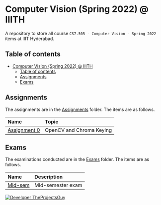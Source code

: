 # Computer Vision (Spring 2022) @ IIITH

A repository to store all course `CS7.505 - Computer Vision - Spring 2022` items at IIIT Hyderabad.

## Table of contents

- [Computer Vision (Spring 2022) @ IIITH](#computer-vision-spring-2022--iiith)
    - [Table of contents](#table-of-contents)
    - [Assignments](#assignments)
    - [Exams](#exams)

## Assignments

The assignments are in the [Assignments](./Assignments/README.md) folder. The items are as follows.

| Name | Topic |
| :--- | :--- |
| [Assignment 0](./Assignments/Assignment%200/README.md) | OpenCV and Chroma Keying |

## Exams

The examinations conducted are in the [Exams](./Exams/README.md) folder. The items are as follows.

| Name | Description |
| :-- | :------ |
| [Mid-sem](./Exams/Mid-sem/README.md) | Mid-semester exam |

[![Developer TheProjectsGuy][dev-shield]][dev-profile-link]

[dev-shield]: https://img.shields.io/badge/Developer-TheProjectsGuy-blue
[dev-profile-link]: https://github.com/TheProjectsGuy

